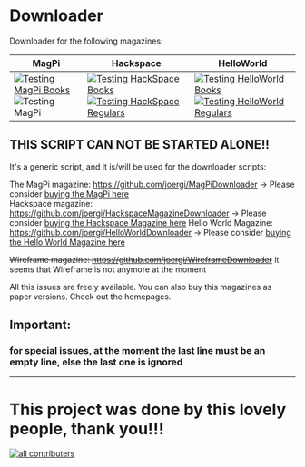 # Downloader

Downloader for the following magazines:

| MagPi                                                                                                                                                                                                             | Hackspace                                                                                                                                                                                                                                | HelloWorld                                                                                                                                                                                                                                   |
|-------------------------------------------------------------------------------------------------------------------------------------------------------------------------------------------------------------------|------------------------------------------------------------------------------------------------------------------------------------------------------------------------------------------------------------------------------------------|----------------------------------------------------------------------------------------------------------------------------------------------------------------------------------------------------------------------------------------------|
| [![Testing MagPi Books](https://github.com/joergi/downloader/actions/workflows/testing-magpi-books.yml/badge.svg)](https://github.com/joergi/downloader/actions/workflows/testing-magpi-books.yml)     ![Testing MagPi](https://github.com/joergi/downloader/workflows/Testing%20MagPi%20Regular/badge.svg) | [![Testing HackSpace Books](https://github.com/joergi/downloader/actions/workflows/testing-hackspace-books.yml/badge.svg)](https://github.com/joergi/downloader/actions/workflows/testing-hackspace-books.yml)  [![Testing HackSpace Regulars](https://github.com/joergi/downloader/actions/workflows/testing-hackspace-regulars.yml/badge.svg)](https://github.com/joergi/downloader/actions/workflows/testing-hackspace-regulars.yml) | [![Testing HelloWorld Books](https://github.com/joergi/downloader/actions/workflows/testing-hello-world-books.yml/badge.svg)](https://github.com/joergi/downloader/actions/workflows/testing-hello-world-books.yml)  [![Testing HelloWorld Regulars](https://github.com/joergi/downloader/actions/workflows/testing-hello-world-regulars.yml/badge.svg)](https://github.com/joergi/downloader/actions/workflows/testing-hello-world-regulars.yml) |


## THIS SCRIPT CAN NOT BE STARTED  ALONE!!
It's a generic script, and it is/will be used for the downloader scripts:

The MagPi magazine: https://github.com/joergi/MagPiDownloader -> Please consider [buying the MagPi here](https://magpi.raspberrypi.com/)      
Hackspace magazine: https://github.com/joergi/HackspaceMagazineDownloader -> Please consider [buying the Hackspace Magazine here](https://hackspace.raspberrypi.com/)
Hello World Magazine: https://github.com/joergi/HelloWorldDownloader -> Please consider [buying the Hello World Magazine here](https://helloworld.cc)

~~Wireframe magazine: https://github.com/joergi/WireframeDownloader~~ it seems that Wireframe is not anymore at the moment

All this issues are freely available. You can also buy this magazines as paper versions. Check out the homepages.

## Important:
### for special issues, at the moment the last line must be an empty line, else the last one is ignored


---
# This project was done by this lovely people, thank you!!!
<a href="https://github.com/joergi/downloader/graphs/contributors">
<img alt="all contributers" src="https://contrib.rocks/image?repo=joergi/downloader" />
</a>
